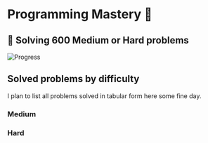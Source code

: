 # Programming Mastery :punch:

## :goal_net:  Solving 600 Medium or Hard problems 

![Progress](https://progress-bar.dev/22/?scale=600&title=InterviewGod&width=500&color=babaca&suffix=+problems+solved)

## Solved problems by difficulty
I plan to list all problems solved in tabular form here some fine day.

### Medium

### Hard

